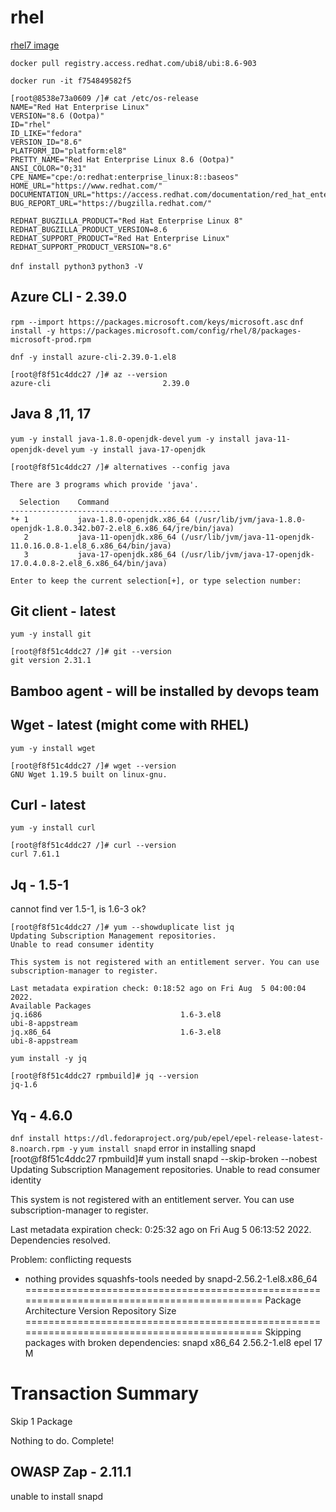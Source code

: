 # rhel

[rhel7 image](https://catalog.redhat.com/software/containers/ubi8/ubi/5c359854d70cc534b3a3784e?container-tabs=gti)  

`docker pull registry.access.redhat.com/ubi8/ubi:8.6-903`  

`docker run -it f754849582f5`  

```
[root@8538e73a0609 /]# cat /etc/os-release
NAME="Red Hat Enterprise Linux"
VERSION="8.6 (Ootpa)"
ID="rhel"
ID_LIKE="fedora"
VERSION_ID="8.6"
PLATFORM_ID="platform:el8"
PRETTY_NAME="Red Hat Enterprise Linux 8.6 (Ootpa)"
ANSI_COLOR="0;31"
CPE_NAME="cpe:/o:redhat:enterprise_linux:8::baseos"
HOME_URL="https://www.redhat.com/"
DOCUMENTATION_URL="https://access.redhat.com/documentation/red_hat_enterprise_linux/8/"
BUG_REPORT_URL="https://bugzilla.redhat.com/"

REDHAT_BUGZILLA_PRODUCT="Red Hat Enterprise Linux 8"
REDHAT_BUGZILLA_PRODUCT_VERSION=8.6
REDHAT_SUPPORT_PRODUCT="Red Hat Enterprise Linux"
REDHAT_SUPPORT_PRODUCT_VERSION="8.6"
```

`dnf install python3`
`python3 -V`

## Azure CLI - 2.39.0

`rpm --import https://packages.microsoft.com/keys/microsoft.asc`
`dnf install -y https://packages.microsoft.com/config/rhel/8/packages-microsoft-prod.rpm`

`dnf -y install azure-cli-2.39.0-1.el8`
```
[root@f8f51c4ddc27 /]# az --version
azure-cli                         2.39.0
```

## Java 8 ,11, 17

`yum -y install java-1.8.0-openjdk-devel`
`yum -y install java-11-openjdk-devel`
`yum -y install java-17-openjdk`
```
[root@f8f51c4ddc27 /]# alternatives --config java

There are 3 programs which provide 'java'.

  Selection    Command
-----------------------------------------------
*+ 1           java-1.8.0-openjdk.x86_64 (/usr/lib/jvm/java-1.8.0-openjdk-1.8.0.342.b07-2.el8_6.x86_64/jre/bin/java)
   2           java-11-openjdk.x86_64 (/usr/lib/jvm/java-11-openjdk-11.0.16.0.8-1.el8_6.x86_64/bin/java)
   3           java-17-openjdk.x86_64 (/usr/lib/jvm/java-17-openjdk-17.0.4.0.8-2.el8_6.x86_64/bin/java)

Enter to keep the current selection[+], or type selection number:
```

## Git client - latest
`yum -y install git`
```
[root@f8f51c4ddc27 /]# git --version
git version 2.31.1
```

## Bamboo agent - will be installed by devops team

## Wget - latest (might come with RHEL)
`yum -y install wget`
```
[root@f8f51c4ddc27 /]# wget --version
GNU Wget 1.19.5 built on linux-gnu.
```


## Curl - latest
`yum -y install curl`
```
[root@f8f51c4ddc27 /]# curl --version
curl 7.61.1
```
## Jq  - 1.5-1
cannot find ver 1.5-1, is 1.6-3 ok?
```
[root@f8f51c4ddc27 /]# yum --showduplicate list jq
Updating Subscription Management repositories.
Unable to read consumer identity

This system is not registered with an entitlement server. You can use subscription-manager to register.

Last metadata expiration check: 0:18:52 ago on Fri Aug  5 04:00:04 2022.
Available Packages
jq.i686                               1.6-3.el8                              ubi-8-appstream
jq.x86_64                             1.6-3.el8                              ubi-8-appstream
```
`yum install -y jq`
```
[root@f8f51c4ddc27 rpmbuild]# jq --version
jq-1.6
```


## Yq - 4.6.0

`dnf install https://dl.fedoraproject.org/pub/epel/epel-release-latest-8.noarch.rpm -y`
`yum install snapd`
error in installing snapd
[root@f8f51c4ddc27 rpmbuild]# yum install snapd --skip-broken --nobest
Updating Subscription Management repositories.
Unable to read consumer identity

This system is not registered with an entitlement server. You can use subscription-manager to register.

Last metadata expiration check: 0:25:32 ago on Fri Aug  5 06:13:52 2022.
Dependencies resolved.

 Problem: conflicting requests
  - nothing provides squashfs-tools needed by snapd-2.56.2-1.el8.x86_64
============================================================================================
 Package            Architecture        Version                     Repository         Size
============================================================================================
Skipping packages with broken dependencies:
 snapd              x86_64              2.56.2-1.el8                epel               17 M

Transaction Summary
============================================================================================
Skip  1 Package

Nothing to do.
Complete!

## OWASP Zap - 2.11.1
unable to install snapd